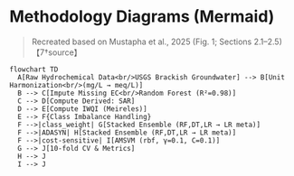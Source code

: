 # Methodology Diagrams (Mermaid)

> Recreated based on Mustapha et al., 2025 (Fig. 1; Sections 2.1–2.5)【7†source】

```mermaid
flowchart TD
  A[Raw Hydrochemical Data<br/>USGS Brackish Groundwater] --> B[Unit Harmonization<br/>(mg/L → meq/L)]
  B --> C[Impute Missing EC<br/>Random Forest (R²=0.98)]
  C --> D[Compute Derived: SAR]
  D --> E[Compute IWQI (Meireles)]
  E --> F{Class Imbalance Handling}
  F -->|class_weight| G[Stacked Ensemble (RF,DT,LR → LR meta)]
  F -->|ADASYN| H[Stacked Ensemble (RF,DT,LR → LR meta)]
  F -->|cost-sensitive| I[AMSVM (rbf, γ=0.1, C=0.1)]
  G --> J[10-fold CV & Metrics]
  H --> J
  I --> J
```
